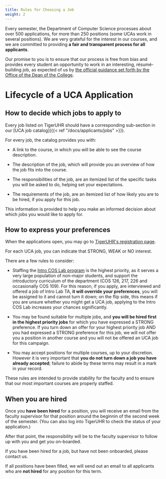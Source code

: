 ```yaml
---
title: Rules for Choosing a Job
weight: 2
---
```


Every semester, the Department of Computer Science processes about over 500 applications, for more than 250 positions (some UCAs work in several positions). We are very grateful for the interest in our courses, and we are committed to providing **a fair and transparent process for all applicants**.

Our promise to you is to ensure that our process is free from bias and provides every student an opportunity to work in an interesting, résumé-building job, as expected of us by [the official guidance set forth by the Office of the Dean of the College](https://odoc.princeton.edu/policy-undergraduate-course-assistants).

# Lifecycle of a UCA Application

## How to decide which jobs to apply to

Every job listed on TigerUHR should have a corresponding sub-section in our [UCA job catalog]({{< ref "/docs/applicants/jobs" >}}).

For every job, the catalog provides you with:

- A link to the course, in which you will be able to see the course description.
  
- The description of the job, which will provide you an overview of how the job fits into the course.

- The responsibilities of the job, are an itemized list of the specific tasks you will be asked to do, helping set your expectations.

- The requirements of the job, are an itemized list of how likely you are to be hired, if you apply for this job.

This information is provided to help you make an informed decision about which jobs you would like to apply for.

## How to express your preferences

When the applications open, you may go to [TigerUHR's registration page](https://www.tigeruhr.io/register/).

For each UCA job, you can indicate that STRONG, WEAK or NO interest.

There are a few rules to consider:

- Staffing the [Intro COS Lab program](https://introlab.cs.princeton.edu) is the highest priority, as it serves a very large population of non-major students, and support the introductory curriculum of the department (COS 126, 217, 226 and occasionally COS 109). For this reason, if you apply, are interviewed and offered a job of Intro Lab TA, **it will override your preferences**, you will be assigned to it and cannot turn it down; on the flip side, this means if you are unsure whether you might get a UCA job, applying to the Intro COS Lab increases your chances significantly.

- You may be found suitable for multiple jobs, and **you will be hired first in the highest priority jobs** for which you have expressed a STRONG preference. If you turn down an offer for your highest priority job AND you had expressed a STRONG preference for this job, we will not offer you a position in another course and you will not be offered an UCA job for this campaign.

- You may accept positions for multiple courses, up to your discretion. However it is very important that **you do not turn down a job you have already accepted**; failure to abide by these terms may result in a mark in your record.

These rules are intended to provide stability for the faculty and to ensure that our most important courses are properly staffed.

## When you are hired

Once you **have been hired** for a position, you will receive an email from the faculty supervisor for that position around the beginnin of the second week of the semester.
(You can also log into TigerUHR to check the status of your application.)

After that point, the responsibility will be to the faculty supervisor to follow up with you and get you on-boarded.

If you have been hired for a job, but have not been onboarded, please contact us.

If all positions have been filled, we will send out an email to all applicants who are **not hired** for any position for this term.
